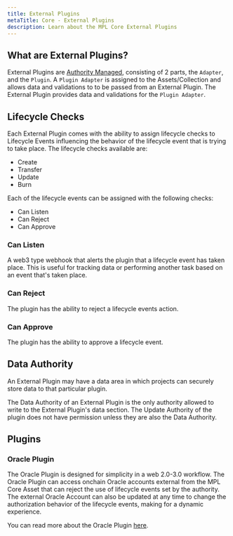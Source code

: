 ```yaml
---
title: External Plugins
metaTitle: Core - External Plugins
description: Learn about the MPL Core External Plugins
---
```


## What are External Plugins?

External Plugins are [Authority Managed](/core/plugins#authority-managed-plugins), consisting of 2 parts, the `Adapter`, and the `Plugin`. A `Plugin Adapter` is assigned to the Assets/Collection and allows data and validations to to be passed from an External Plugin. The External Plugin provides data and validations for the `Plugin Adapter`.

## Lifecycle Checks

Each External Plugin comes with the ability to assign lifecycle checks to Lifecycle Events influencing the behavior of the lifecycle event that is trying to take place. The lifecycle checks available are:

- Create
- Transfer
- Update
- Burn

Each of the lifecycle events can be assigned with the following checks:

- Can Listen
- Can Reject
- Can Approve

### Can Listen

A web3 type webhook that alerts the plugin that a lifecycle event has taken place. This is useful for tracking data or performing another task based on an event that's taken place.

### Can Reject

The plugin has the ability to reject a lifecycle events action.

### Can Approve

The plugin has the ability to approve a lifecycle event.

## Data Authority

An External Plugin may have a data area in which projects can securely store data to that particular plugin.

The Data Authority of an External Plugin is the only authority allowed to write to the External Plugin's data section. The Update Authority of the plugin does not have permission unless they are also the Data Authority.

## Plugins

### Oracle Plugin

The Oracle Plugin is designed for simplicity in a web 2.0-3.0 workflow. The Oracle Plugin can access onchain Oracle accounts external from the MPL Core Asset that can reject the use of lifecycle events set by the authority. The external Oracle Account can also be updated at any time to change the authorization behavior of the lifecycle events, making for a dynamic experience.

You can read more about the Oracle Plugin [here](/core//external-plugins/oracle).
